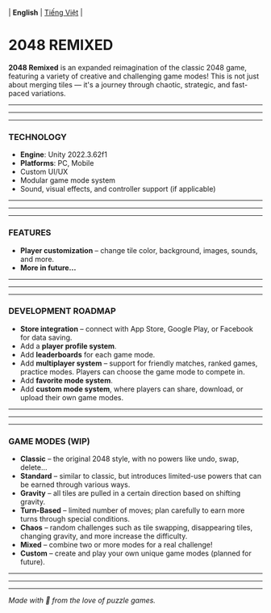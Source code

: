 
| **English** | [Tiếng Việt](./README_VIE.md) |

# **2048 REMIXED**

**2048 Remixed** is an expanded reimagination of the classic 2048 game, featuring a variety of creative and challenging game modes! This is not just about merging tiles — it's a journey through chaotic, strategic, and fast-paced variations.

---
---
---

### **TECHNOLOGY**
- **Engine**: Unity 2022.3.62f1
- **Platforms**: PC, Mobile
- Custom UI/UX
- Modular game mode system
- Sound, visual effects, and controller support (if applicable)

---
---
---

### **FEATURES**
- **Player customization** – change tile color, background, images, sounds, and more.
- **More in future...**

---
---
---

### **DEVELOPMENT ROADMAP**
- **Store integration** – connect with App Store, Google Play, or Facebook for data saving.
- Add a **player profile system**.
- Add **leaderboards** for each game mode.
- Add **multiplayer system** – support for friendly matches, ranked games, practice modes. Players can choose the game mode to compete in.
- Add **favorite mode system**.
- Add **custom mode system**, where players can share, download, or upload their own game modes.

---
---
---

### **GAME MODES (WIP)**

- **Classic** – the original 2048 style, with no powers like undo, swap, delete...
- **Standard** – similar to classic, but introduces limited-use powers that can be earned through various ways.
- **Gravity** – all tiles are pulled in a certain direction based on shifting gravity.
- **Turn-Based** – limited number of moves; plan carefully to earn more turns through special conditions.
- **Chaos** – random challenges such as tile swapping, disappearing tiles, changing gravity, and more increase the difficulty.
- **Mixed** – combine two or more modes for a real challenge!
- **Custom** – create and play your own unique game modes (planned for future).
---
---
---
*Made with 💙 from the love of puzzle games.*